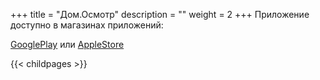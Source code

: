 +++
title = "Дом.Осмотр"
description = ""
weight = 2
+++
Приложение доступно в магазинах приложений:

<a href = "https://play.google.com/store/apps/details?id=com.shw.applications.birjaapp" class='btn btn-success mt-n1'>GooglePlay</a> или <a href = "https://apps.apple.com/ca/app/дом-осмотр/id1595796009" class='btn btn-success mt-n1'>AppleStore</a>

{{< childpages >}}


